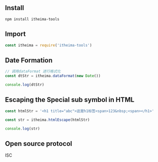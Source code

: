 ## Install

```
npm install itheima-tools
```

## Import
```js
const itheima = require('itheima-tools')
```


## Date Formation
```js
// 调用dataFormat 进行格式化
const dtStr = itheima.dataFormat(new Date())

console.log(dtStr)
```

## Escaping the Special sub symbol in HTML
```js
const htmlStr = '<h1 title="abc">这是h1标签<span>123&nbsp;<span></h1>'

const str = itheima.htmlEscape(htmlStr)

console.log(str)
```

## Open source protocol
ISC